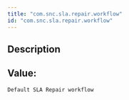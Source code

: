 ```yaml
---
title: "com.snc.sla.repair.workflow"
id: "com.snc.sla.repair.workflow"
---
```

## Description



## Value: 
```
Default SLA Repair workflow
```
